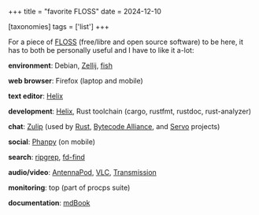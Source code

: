 +++
title = "favorite FLOSS"
date = 2024-12-10

[taxonomies]
tags = ['list']
+++

For a piece of [FLOSS] (free/libre and open source software) to be here,
it has to both be personally useful and I have to like it a-lot:

__environment__: Debian, [Zellij], [fish]

__web browser__: Firefox (laptop and mobile)

__text editor__: [Helix]

__development__: [Helix], Rust toolchain (cargo, rustfmt, rustdoc, rust-analyzer)

__chat__: [Zulip] (used by [Rust], [Bytecode Alliance], and [Servo] projects)

__social__: [Phanpy] (on mobile)

__search__: [ripgrep], [fd-find]

__audio/video__: [AntennaPod], [VLC], [Transmission]

__monitoring__: top (part of procps suite)

__documentation__: [mdBook]

[FLOSS]: http://en.wikipedia.org/wiki/Free_and_open-source_software
[ripgrep]: http://blog.burntsushi.net/ripgrep
[Helix]: https://helix-editor.com
[Zulip]: https://zulip.com
[fish]: https://fishshell.com
[Zellij]: @/nifty-zellij.md
[NewPipe]: https://newpipe.net
[AntennaPod]: https://antennapod.org
[VLC]: https://www.videolan.org
[Transmission]: http://www.transmissionbt.com
[mdBook]: https://rust-lang.github.io/mdBook
[Phanpy]: https://phanpy.social
[fd-find]: https://github.com/sharkdp/fd

[Bytecode Alliance]: https://bytecodealliance.zulipchat.com
[Servo]: https://servo.zulipchat.com
[Rust]: https://rust-lang.zulipchat.com
